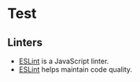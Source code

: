 # Test

## Linters

- [ESLint](https://eslint.org) is a JavaScript linter.
- [ESLint] helps maintain code quality.

[ESLint]: https://eslint.org
